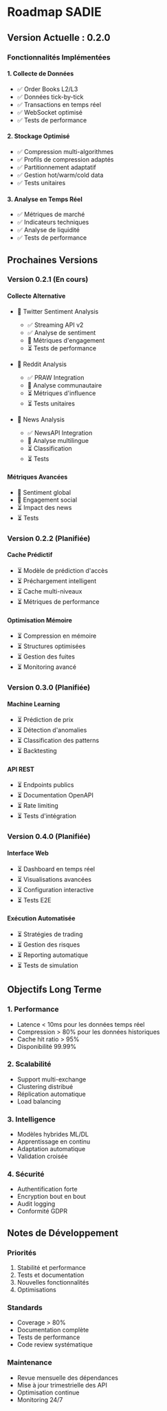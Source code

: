 # Roadmap SADIE

## Version Actuelle : 0.2.0

### Fonctionnalités Implémentées

#### 1. Collecte de Données
- ✅ Order Books L2/L3
- ✅ Données tick-by-tick
- ✅ Transactions en temps réel
- ✅ WebSocket optimisé
- ✅ Tests de performance

#### 2. Stockage Optimisé
- ✅ Compression multi-algorithmes
- ✅ Profils de compression adaptés
- ✅ Partitionnement adaptatif
- ✅ Gestion hot/warm/cold data
- ✅ Tests unitaires

#### 3. Analyse en Temps Réel
- ✅ Métriques de marché
- ✅ Indicateurs techniques
- ✅ Analyse de liquidité
- ✅ Tests de performance

## Prochaines Versions

### Version 0.2.1 (En cours)

#### Collecte Alternative
- 🔄 Twitter Sentiment Analysis
  - ✅ Streaming API v2
  - ✅ Analyse de sentiment
  - 🔄 Métriques d'engagement
  - ⏳ Tests de performance

- 🔄 Reddit Analysis
  - ✅ PRAW Integration
  - 🔄 Analyse communautaire
  - ⏳ Métriques d'influence
  - ⏳ Tests unitaires

- 🔄 News Analysis
  - ✅ NewsAPI Integration
  - 🔄 Analyse multilingue
  - ⏳ Classification
  - ⏳ Tests

#### Métriques Avancées
- 🔄 Sentiment global
- 🔄 Engagement social
- ⏳ Impact des news
- ⏳ Tests

### Version 0.2.2 (Planifiée)

#### Cache Prédictif
- ⏳ Modèle de prédiction d'accès
- ⏳ Préchargement intelligent
- ⏳ Cache multi-niveaux
- ⏳ Métriques de performance

#### Optimisation Mémoire
- ⏳ Compression en mémoire
- ⏳ Structures optimisées
- ⏳ Gestion des fuites
- ⏳ Monitoring avancé

### Version 0.3.0 (Planifiée)

#### Machine Learning
- ⏳ Prédiction de prix
- ⏳ Détection d'anomalies
- ⏳ Classification des patterns
- ⏳ Backtesting

#### API REST
- ⏳ Endpoints publics
- ⏳ Documentation OpenAPI
- ⏳ Rate limiting
- ⏳ Tests d'intégration

### Version 0.4.0 (Planifiée)

#### Interface Web
- ⏳ Dashboard en temps réel
- ⏳ Visualisations avancées
- ⏳ Configuration interactive
- ⏳ Tests E2E

#### Exécution Automatisée
- ⏳ Stratégies de trading
- ⏳ Gestion des risques
- ⏳ Reporting automatique
- ⏳ Tests de simulation

## Objectifs Long Terme

### 1. Performance
- Latence < 10ms pour les données temps réel
- Compression > 80% pour les données historiques
- Cache hit ratio > 95%
- Disponibilité 99.99%

### 2. Scalabilité
- Support multi-exchange
- Clustering distribué
- Réplication automatique
- Load balancing

### 3. Intelligence
- Modèles hybrides ML/DL
- Apprentissage en continu
- Adaptation automatique
- Validation croisée

### 4. Sécurité
- Authentification forte
- Encryption bout en bout
- Audit logging
- Conformité GDPR

## Notes de Développement

### Priorités
1. Stabilité et performance
2. Tests et documentation
3. Nouvelles fonctionnalités
4. Optimisations

### Standards
- Coverage > 80%
- Documentation complète
- Tests de performance
- Code review systématique

### Maintenance
- Revue mensuelle des dépendances
- Mise à jour trimestrielle des API
- Optimisation continue
- Monitoring 24/7 